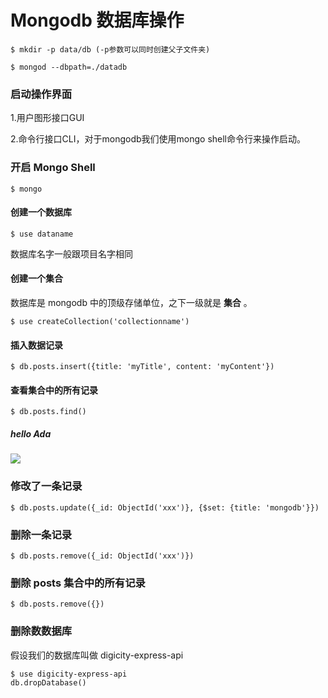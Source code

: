 # Mongodb 数据库操作

```
$ mkdir -p data/db (-p参数可以同时创建父子文件夹)
```

```
$ mongod --dbpath=./datadb
```
### 启动操作界面

1.用户图形接口GUI

2.命令行接口CLI，对于mongodb我们使用mongo shell命令行来操作启动。

### 开启 Mongo Shell

```
$ mongo
```
#### 创建一个数据库

```
$ use dataname
```
数据库名字一般跟项目名字相同

#### 创建一个集合
数据库是 mongodb 中的顶级存储单位，之下一级就是 **集合** 。

```
$ use createCollection('collectionname')
```

#### 插入数据记录

```
$ db.posts.insert({title: 'myTitle', content: 'myContent'})
```
#### 查看集合中的所有记录

```
$ db.posts.find()
```
##### hello Ada

![](https://github.com/happypeter/digicity-express-api/blob/master/doc/img/001-ada.png?raw=true)

### 修改了一条记录

```
$ db.posts.update({_id: ObjectId('xxx')}, {$set: {title: 'mongodb'}})
```

### 删除一条记录

```
$ db.posts.remove({_id: ObjectId('xxx')})
```
### 删除 posts 集合中的所有记录

```
$ db.posts.remove({})
```

### 删除数数据库
假设我们的数据库叫做 digicity-express-api

```
$ use digicity-express-api
db.dropDatabase()
```

